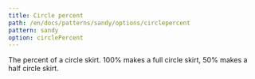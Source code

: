 ```yaml
---
title: Circle percent
path: /en/docs/patterns/sandy/options/circlepercent
pattern: sandy
option: circlePercent
---
```


The percent of a circle skirt. 100% makes a full circle skirt, 50% makes a half circle skirt.